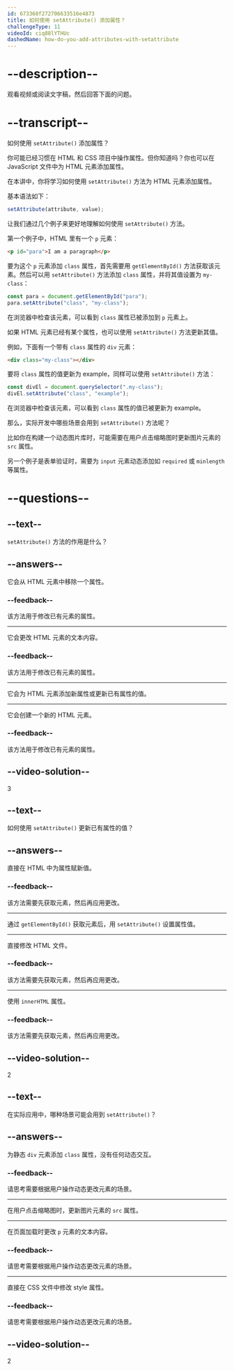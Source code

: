 ```yaml
---
id: 673368f272706633516e4873
title: 如何使用 setAttribute() 添加属性？
challengeType: 11
videoId: ciq88lYTHUc
dashedName: how-do-you-add-attributes-with-setattribute
---
```


# --description--

观看视频或阅读文字稿，然后回答下面的问题。

# --transcript--

如何使用 `setAttribute()` 添加属性？

你可能已经习惯在 HTML 和 CSS 项目中操作属性。但你知道吗？你也可以在 JavaScript 文件中为 HTML 元素添加属性。

在本讲中，你将学习如何使用 `setAttribute()` 方法为 HTML 元素添加属性。

基本语法如下：

```js
setAttribute(attribute, value);
```

让我们通过几个例子来更好地理解如何使用 `setAttribute()` 方法。

第一个例子中，HTML 里有一个 `p` 元素：

```html
<p id="para">I am a paragraph</p>
```

要为这个 `p` 元素添加 `class` 属性，首先需要用 `getElementById()` 方法获取该元素。然后可以用 `setAttribute()` 方法添加 `class` 属性，并将其值设置为 `my-class`：

```js
const para = document.getElementById("para");
para.setAttribute("class", "my-class");
```

在浏览器中检查该元素，可以看到 `class` 属性已被添加到 `p` 元素上。

如果 HTML 元素已经有某个属性，也可以使用 `setAttribute()` 方法更新其值。

例如，下面有一个带有 `class` 属性的 `div` 元素：

```html
<div class="my-class"></div>
```

要将 `class` 属性的值更新为 example，同样可以使用 `setAttribute()` 方法：

```js
const divEl = document.querySelector(".my-class");
divEl.setAttribute("class", "example");
```

在浏览器中检查该元素，可以看到 `class` 属性的值已被更新为 example。

那么，实际开发中哪些场景会用到 `setAttribute()` 方法呢？

比如你在构建一个动态图片库时，可能需要在用户点击缩略图时更新图片元素的 `src` 属性。

另一个例子是表单验证时，需要为 `input` 元素动态添加如 `required` 或 `minlength` 等属性。

# --questions--

## --text--

`setAttribute()` 方法的作用是什么？

## --answers--

它会从 HTML 元素中移除一个属性。

### --feedback--

该方法用于修改已有元素的属性。

---

它会更改 HTML 元素的文本内容。

### --feedback--

该方法用于修改已有元素的属性。

---

它会为 HTML 元素添加新属性或更新已有属性的值。

---

它会创建一个新的 HTML 元素。

### --feedback--

该方法用于修改已有元素的属性。

## --video-solution--

3

## --text--

如何使用 `setAttribute()` 更新已有属性的值？

## --answers--

直接在 HTML 中为属性赋新值。

### --feedback--

该方法需要先获取元素，然后再应用更改。

---

通过 `getElementById()` 获取元素后，用 `setAttribute()` 设置属性值。

---

直接修改 HTML 文件。

### --feedback--

该方法需要先获取元素，然后再应用更改。

---

使用 `innerHTML` 属性。

### --feedback--

该方法需要先获取元素，然后再应用更改。

## --video-solution--

2

## --text--

在实际应用中，哪种场景可能会用到 `setAttribute()`？

## --answers--

为静态 `div` 元素添加 `class` 属性，没有任何动态交互。

### --feedback--

请思考需要根据用户操作动态更改元素的场景。

---

在用户点击缩略图时，更新图片元素的 `src` 属性。

---

在页面加载时更改 `p` 元素的文本内容。

### --feedback--

请思考需要根据用户操作动态更改元素的场景。

---

直接在 CSS 文件中修改 style 属性。

### --feedback--

请思考需要根据用户操作动态更改元素的场景。

## --video-solution--

2

